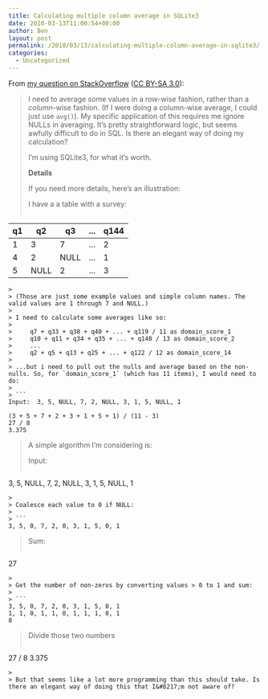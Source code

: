 ```yaml
---
title: Calculating multiple column average in SQLite3
date: 2010-03-13T11:00:54+00:00
author: Ben
layout: post
permalink: /2010/03/13/calculating-multiple-column-average-in-sqlite3/
categories:
  - Uncategorized
---
```

From [my question on StackOverflow](http://stackoverflow.com/questions/2546503/calculating-multiple-column-average-in-sqlite3) ([CC BY-SA 3.0](http://creativecommons.org/licenses/by-sa/3.0/)):

> I need to average some values in a _row_-wise fashion, rather than a _column_-wise fashion. (If I were doing a column-wise average, I could just use `avg()`). My specific application of this requires me ignore NULLs in averaging. It&#8217;s pretty straightforward logic, but seems awfully difficult to do in SQL. Is there an elegant way of doing my calculation?
> 
> I&#8217;m using SQLite3, for what it&#8217;s worth.
> 
> **Details**
> 
> If you need more details, here&#8217;s an illustration:
> 
> I have a a table with a survey:
> 
> ```
| q1 | q2    | q3    | ... | q144 |
|----|-------|-------|-----|------|
| 1  | 3     | 7     | ... | 2    |
| 4  | 2     | NULL  | ... | 1    |
| 5  | NULL  | 2     | ... | 3    |
```
> 
> (Those are just some example values and simple column names. The valid values are 1 through 7 and NULL.)
> 
> I need to calculate some averages like so:
> 
>     q7 + q33 + q38 + q40 + ... + q119 / 11 as domain_score_1
>     q10 + q11 + q34 + q35 + ... + q140 / 13 as domain_score_2
>     ...
>     q2 + q5 + q13 + q25 + ... + q122 / 12 as domain_score_14
> 
> ...but i need to pull out the nulls and average based on the non-nulls. So, for `domain_score_1` (which has 11 items), I would need to do:
> 
> ```
Input:  3, 5, NULL, 7, 2, NULL, 3, 1, 5, NULL, 1

(3 + 5 + 7 + 2 + 3 + 1 + 5 + 1) / (11 - 3)
27 / 8
3.375
```
> 
> A simple algorithm I&#8217;m considering is:
> 
> Input:
> 
> ```
3, 5, NULL, 7, 2, NULL, 3, 1, 5, NULL, 1 
```
> 
> Coalesce each value to 0 if NULL:
> 
> ```
3, 5, 0, 7, 2, 0, 3, 1, 5, 0, 1
```
> 
> Sum:
> 
> ```
27
```
> 
> Get the number of non-zeros by converting values > 0 to 1 and sum:
> 
> ```
3, 5, 0, 7, 2, 0, 3, 1, 5, 0, 1
1, 1, 0, 1, 1, 0, 1, 1, 1, 0, 1
8
```
> 
> Divide those two numbers
> 
> ```
27 / 8
3.375
```
> 
> But that seems like a lot more programming than this should take. Is there an elegant way of doing this that I&#8217;m not aware of?